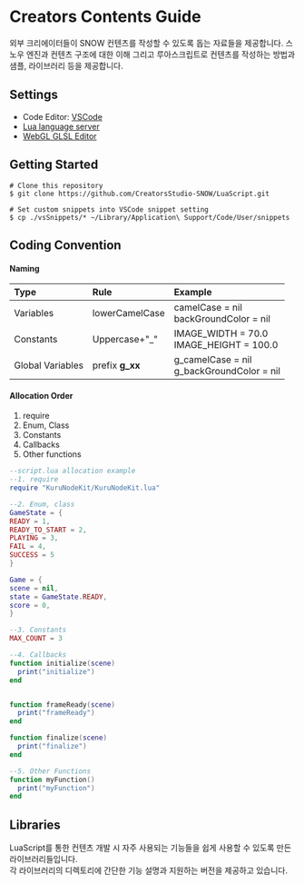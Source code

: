 # Creators Contents Guide
외부 크리에이터들이 SNOW 컨텐츠를 작성할 수 있도록 돕는 자료들을 제공합니다.
스노우 엔진과 컨텐츠 구조에 대한 이해 그리고 루아스크립트로 컨텐츠를 작성하는 방법과 샘플, 라이브러리 등을 제공합니다.

## Settings
- Code Editor: [VSCode](https://code.visualstudio.com/)
- [Lua language server](https://marketplace.visualstudio.com/items?itemName=sumneko.lua)
- [WebGL GLSL Editor](https://marketplace.visualstudio.com/items?itemName=raczzalan.webgl-glsl-editor)

## Getting Started
```shell
# Clone this repository
$ git clone https://github.com/CreatorsStudio-SNOW/LuaScript.git

# Set custom snippets into VSCode snippet setting
$ cp ./vsSnippets/* ~/Library/Application\ Support/Code/User/snippets
```

## Coding Convention

#### Naming  
|Type|Rule|Example|
|:-|:-|:-|
|Variables|lowerCamelCase|camelCase = nil<br>backGroundColor = nil|
|Constants|Uppercase+"_"|IMAGE_WIDTH = 70.0<br>IMAGE_HEIGHT = 100.0|
|Global Variables|prefix **g_xx**|g_camelCase = nil<br>g_backGroundColor = nil|


#### Allocation Order
1. require
2. Enum, Class
3. Constants
4. Callbacks
5. Other functions

```lua
--script.lua allocation example
--1. require
require "KuruNodeKit/KuruNodeKit.lua"

--2. Enum, class
GameState = {
READY = 1,
READY_TO_START = 2,
PLAYING = 3,
FAIL = 4,
SUCCESS = 5
}

Game = {
scene = nil,
state = GameState.READY,
score = 0,
}

--3. Constants
MAX_COUNT = 3

--4. Callbacks
function initialize(scene)
  print("initialize")
end


function frameReady(scene)
  print("frameReady")
end

function finalize(scene)
  print("finalize")
end

--5. Other Functions
function myFunction()
  print("myFunction")
end
```

## Libraries
LuaScript를 통한 컨텐츠 개발 시 자주 사용되는 기능들을 쉽게 사용할 수 있도록 만든 라이브러리들입니다.<br>
각 라이브러리의 디렉토리에 간단한 기능 설명과 지원하는 버전을 제공하고 있습니다.
